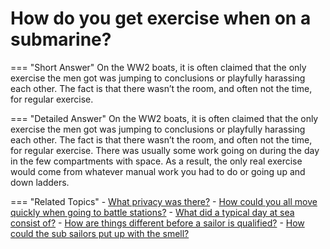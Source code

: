 # How do you get exercise when on a submarine?


=== "Short Answer"
    On the WW2 boats, it is often claimed that the only exercise the men got was jumping to conclusions or playfully harassing each other. The fact is that there wasn’t the room, and often not the time, for regular exercise.

=== "Detailed Answer"
    On the WW2 boats, it is often claimed that the only exercise the men got was jumping to conclusions or playfully harassing each other.  The fact is that there wasn’t the room, and often not the time, for regular exercise.  There was usually some work going on during the day in the few compartments with space.  As a result, the only real exercise would come from whatever manual work you had to do or going up and down ladders.

=== "Related Topics"
    - [What privacy was there?](./what-privacy-was-there.md)
    - [How could you all move quickly when going to battle stations?](./how-could-you-all-move-quickly-when-going-to-battle-stations.md)
    - [What did a typical day at sea consist of?](./what-did-a-typical-day-at-sea-consist-of.md)
    - [How are things different before a sailor is qualified?](./how-are-things-different-before-a-sailor-is-qualified.md)
    - [How could the sub sailors put up with the smell?](./how-could-the-sub-sailors-put-up-with-the-smell.md)

